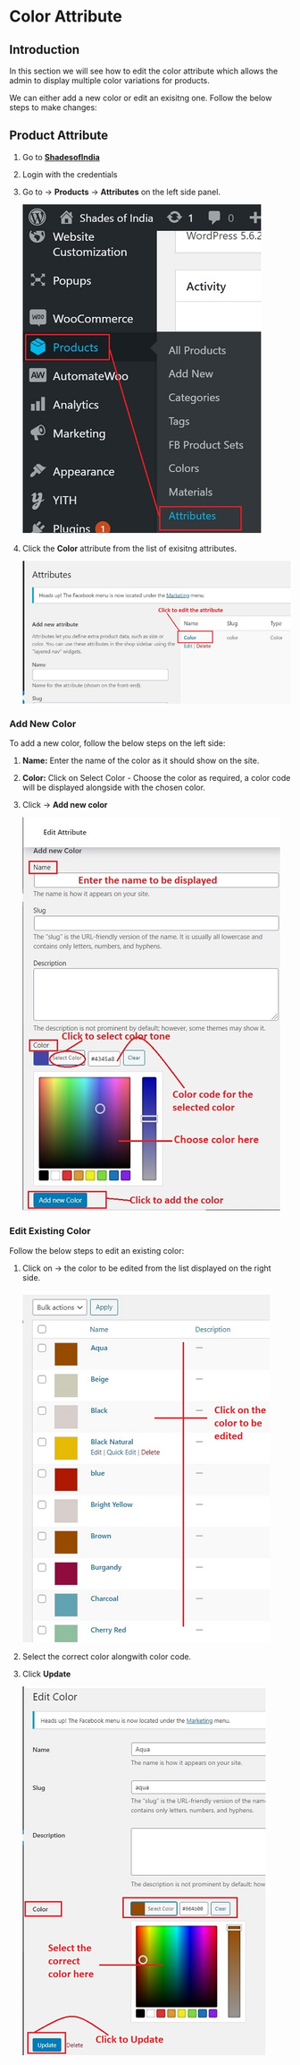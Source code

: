 #   **Color Attribute**

##  **Introduction**

In this section we will see how to edit the color attribute which allows the admin to display multiple color variations for products.

We can either add a new color or edit an exisitng one. Follow the below steps to make changes:

##  **Product Attribute**

1.  Go to <a href="https://shadesofindia.com/wp-admin" target="_blank">**ShadesofIndia**</a>
2.  Login with the credentials
3.  Go to -> **Products** -> **Attributes** on the left side panel.

    ![attribute](Images\Color-Attribute\attribute.jpg)

4.  Click the **Color** attribute from the list of exisitng attributes.

    ![attlist](Images\Color-Attribute\attlist.jpg)

### **Add New Color**

To add a new color, follow the below steps on the left side:

1.  **Name:** Enter the name of the color as it should show on the site.
2.  **Color:** Click on Select Color - Choose the color as required, a color code will be displayed alongside with the chosen color.
3.  Click -> **Add new color**

    ![addnewcolor](Images\Color-Attribute\addnewcolor.jpg)

### **Edit Existing Color**

Follow the below steps to edit an existing color:


1.  Click on -> the color to be edited from the list displayed on the right side.

    ![colorlist](Images\Color-Attribute\colorlist.jpg)

2.  Select the correct color alongwith color code.
3.  Click **Update**

    ![edit color](Images\Color-Attribute\editcolor.jpg)



